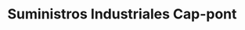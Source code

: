---
title: "Suministros Industriales Cap-pont"
url: /lleida/suministros-industriales-cap-pont/
shop: hardware
---